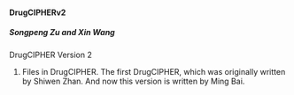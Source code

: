 #### DrugCIPHERv2
##### Songpeng Zu and Xin Wang
 DrugCIPHER Version 2
1. Files in DrugCIPHER.
The first DrugCIPHER, which was originally written by Shiwen Zhan.
And now this version is written by Ming Bai. 
